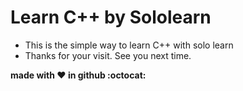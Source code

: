 # Learn C++ by Sololearn
- This is the simple way to learn C++ with solo learn
- Thanks for your visit. See you next time.

**made with :heart: in github :octocat:**